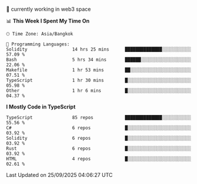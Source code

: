 🔭 currently working in web3 space

<!--START_SECTION:waka-->
📊 **This Week I Spent My Time On** 

```text
🕑︎ Time Zone: Asia/Bangkok

💬 Programming Languages: 
Solidity                 14 hrs 25 mins      ██████████████░░░░░░░░░░░   57.09 % 
Bash                     5 hrs 34 mins       ██████░░░░░░░░░░░░░░░░░░░   22.06 % 
Makefile                 1 hr 53 mins        ██░░░░░░░░░░░░░░░░░░░░░░░   07.51 % 
TypeScript               1 hr 30 mins        █░░░░░░░░░░░░░░░░░░░░░░░░   05.98 % 
Other                    1 hr 6 mins         █░░░░░░░░░░░░░░░░░░░░░░░░   04.37 % 
```

**I Mostly Code in TypeScript** 

```text
TypeScript               85 repos            ██████████████░░░░░░░░░░░   55.56 % 
C#                       6 repos             █░░░░░░░░░░░░░░░░░░░░░░░░   03.92 % 
Solidity                 6 repos             █░░░░░░░░░░░░░░░░░░░░░░░░   03.92 % 
Rust                     6 repos             █░░░░░░░░░░░░░░░░░░░░░░░░   03.92 % 
HTML                     4 repos             █░░░░░░░░░░░░░░░░░░░░░░░░   02.61 % 
```




 Last Updated on 25/09/2025 04:06:27 UTC
<!--END_SECTION:waka-->
